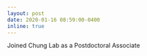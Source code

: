 ```yaml
---
layout: post
date: 2020-01-16 08:59:00-0400
inline: true
---
```


Joined Chung Lab as a Postdoctoral Associate
